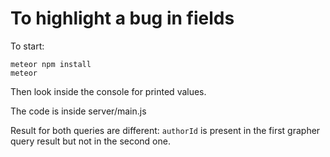 # To highlight a bug in fields 

To start:

```
meteor npm install
meteor
```

Then look inside the console for printed values.

The code is inside server/main.js

Result for both queries are different: `authorId` is present in the first grapher query result but not in the second one.